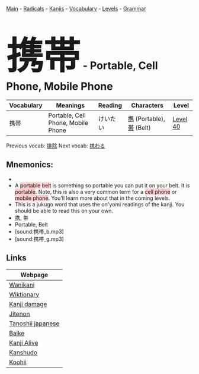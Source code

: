 <style> bigfont {font-size: 100px}</style>
[Main](../README.md) -
[Radicals](../radicals.md) -
[Kanjis](../kanjis.md) -
[Vocabulary](../vocabulary.md) -
[Levels](../levels.md) -
[Grammar](../grammar.md)
# <bigfont> 携帯</bigfont> - Portable, Cell Phone, Mobile Phone 

| Vocabulary | Meanings | Reading | Characters | Level |
| --- | --- | --- | --- | --- |
| 携帯 | Portable, Cell Phone, Mobile Phone | けいたい |  [携](../kanjis/携.md) (Portable), [帯](../kanjis/帯.md) (Belt) | [Level 40](../levels/wk_level40.md) |

Previous vocab: [排除](排除.md) Next vocab: [携わる](携わる.md) 

## Mnemonics:

* 
* A <span style="background-color:#ffcccb"> portable</span> <span style="background-color:#ffcccb"> belt</span> is something so portable you can put it on your belt. It is <span style="background-color:#ffcccb"> portable</span>. Note, this is also a very common term for a <span style="background-color:#ffcccb"> cell phone</span> or <span style="background-color:#ffcccb"> mobile phone</span>. You'll learn more about that in the coming levels.
* This is a jukugo word that uses the on'yomi readings of the kanji. You should be able to read this on your own.
* 携, 帯
* Portable, Belt
* [sound:携帯_b.mp3]
* [sound:携帯_g.mp3]


## Links 

| Webpage |
| --- |
| [Wanikani          ](https://www.wanikani.com/kanji/携帯) |
| [Wiktionary        ](https://en.wiktionary.org/wiki/携帯) |
| [Kanji damage      ](http://www.kanjidamage.com/kanji/search?utf8=✓&q=携帯) |
| [Jitenon           ](https://jitenon.com/kanji/携帯) |
| [Tanoshii japanese ](https://www.tanoshiijapanese.com/dictionary/kanji.cfm?k=携帯) |
| [Baike             ](https://baike.baidu.com/item/携帯) |
| [Kanji Alive       ](https://app.kanjialive.com/携帯) |
| [Kanshudo          ](https://www.kanshudo.com/searchmn?q=携帯) |
| [Koohii            ](https://kanji.koohii.com/study/kanji/携帯) |
